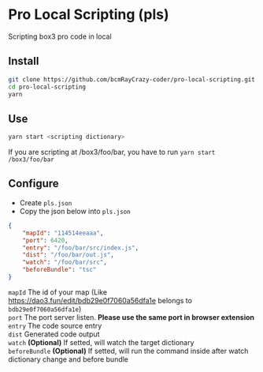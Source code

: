 # Pro Local Scripting (pls)

Scripting box3 pro code in local

## Install

```bash
git clone https://github.com/bcmRayCrazy-coder/pro-local-scripting.git
cd pro-local-scripting
yarn
```

## Use

```bash
yarn start <scripting dictionary>
```

If you are scripting at /box3/foo/bar, you have to run `yarn start /box3/foo/bar`

## Configure

-   Create `pls.json`
-   Copy the json below into `pls.json`

```json
{
    "mapId": "114514eeaaa",
    "port": 6420,
    "entry": "/foo/bar/src/index.js",
    "dist": "/foo/bar/out.js",
    "watch": "/foo/bar/src",
    "beforeBundle": "tsc"
}
```

`mapId` The id of your map (Like <https://dao3.fun/edit/bdb29e0f7060a56dfa1e> belongs to `bdb29e0f7060a56dfa1e`)  
`port` The port server listen. **Please use the same port in browser extension**  
`entry` The code source entry  
`dist` Generated code output  
`watch` **(Optional)** If setted, will watch the target dictionary  
`beforeBundle` **(Optional)** If setted, will run the command inside after watch dictionary change and before bundle
